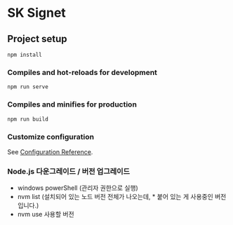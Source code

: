 # SK Signet

## Project setup
```
npm install
```

### Compiles and hot-reloads for development
```
npm run serve
```

### Compiles and minifies for production
```
npm run build
```

### Customize configuration
See [Configuration Reference](https://cli.vuejs.org/config/).

### Node.js 다운그레이드 / 버전 업그레이드
- windows powerShell (관리자 권한으로 실행)
- nvm list
  (설치되어 있는 노드 버전 전체가 나오는데, * 붙어 있는 게 사용중인 버전입니다.)
- nvm use 사용할 버전
